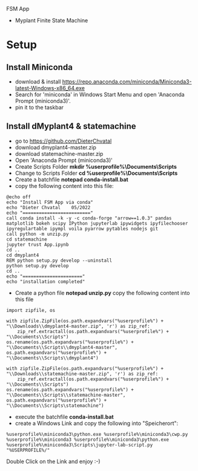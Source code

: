 FSM App

 - Myplant Finite State Machine

# Setup
## Install Miniconda

- download & install https://repo.anaconda.com/miniconda/Miniconda3-latest-Windows-x86_64.exe
- Search for 'miniconda' in Windows Start Menu and open 'Anaconda Prompt (miniconda3)'. 
- pin it to the taskbar

## Install dMyplant4 & statemachine
- go to https://github.com/DieterChvatal
- download dmyplant4-master.zip
- download statemachine-master.zip
- Open 'Anaconda Prompt (miniconda3)'
- Create Scripts Folder **mkdir %userprofile%\Documents\Scripts**
- Change to Scripts Folder **cd %userprofile%\Documents\Scripts**
- Create a batchfile **notepad conda-install.bat**
- copy the following content into this file: 
```
@echo off
echo "Install FSM App via conda"
echo "Dieter Chvatal    05/2022
echo "========================="
call conda install -k -y -c conda-forge "arrow==1.0.3" pandas matplotlib bokeh scipy IPython jupyterlab ipywidgets ipyfilechooser ipyregulartable ipympl voila pyarrow pytables nodejs git
call python -m unzip.py
cd statemachine
jupyter trust App.ipynb
cd ..
cd dmyplant4
REM python setup.py develop --uninstall
python setup.py develop
cd ..
echo "======================"
echo "installation completed"
```
- Create a python file **notepad unzip.py**
copy the following content into this file
```
import zipfile, os

with zipfile.ZipFile(os.path.expandvars("%userprofile%") + "\\Downloads\\dmyplant4-master.zip", 'r') as zip_ref:
    zip_ref.extractall(os.path.expandvars("%userprofile%") + "\\Documents\\Scripts")
os.rename(os.path.expandvars("%userprofile%") + "\\Documents\\Scripts\\dmyplant4-master", os.path.expandvars("%userprofile%") + "\\Documents\\Scripts\\dmyplant4")

with zipfile.ZipFile(os.path.expandvars("%userprofile%") + "\\Downloads\\statemachine-master.zip", 'r') as zip_ref:
    zip_ref.extractall(os.path.expandvars("%userprofile%") + "\\Documents\\Scripts")
os.rename(os.path.expandvars("%userprofile%") + "\\Documents\\Scripts\\statemachine-master", os.path.expandvars("%userprofile%") + "\\Documents\\Scripts\statemachine")
```
- execute the batchfile **conda-install.bat**
- create a Windows Link and copy the following into "Speicherort":
```
%userprofile%\miniconda3\python.exe %userprofile%\miniconda3\cwp.py %userprofile%\miniconda3 %userprofile%\miniconda3\python.exe %userprofile%\miniconda3\Scripts\jupyter-lab-script.py "%USERPROFILE%/"
```

Double Click on the Link and enjoy :-)

